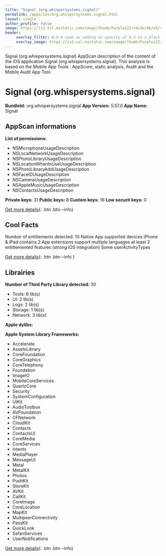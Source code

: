 ```yaml
---
title: "Signal (org.whispersystems.signal)"
permalink: /apps/ios/org.whispersystems.signal.html
layout: single
author_profile: false
image: https://is2-ssl.mzstatic.com/image/thumb/Purple122/v4/4e/66/e8/4e66e883-0153-465e-d2c2-8df45578599a/AppIcon-0-0-1x_U007emarketing-0-0-0-7-0-0-sRGB-0-0-0-GLES2_U002c0-512MB-85-220-0-0.png/512x512bb.jpg
header: 
     overlay_filter: 0.5 # same as adding an opacity of 0.5 to a black background
     overlay_image: https://is2-ssl.mzstatic.com/image/thumb/Purple122/v4/4e/66/e8/4e66e883-0153-465e-d2c2-8df45578599a/AppIcon-0-0-1x_U007emarketing-0-0-0-7-0-0-sRGB-0-0-0-GLES2_U002c0-512MB-85-220-0-0.png/512x512bb.jpg
---
```

Signal (org.whispersystems.signal) AppScan description of the content of the iOS application Signal (org.whispersystems.signal). This analysis is based on the Mobile App Tools : AppScore, static analysis, Audit and the Mobile Audit App Tool.

# Signal (org.whispersystems.signal)

**BundleId:** org.whispersystems.signal
**App Version:** 5.57.0
**App Name:** Signal


## AppScan informations 

**List of permissions:** 
- NSMicrophoneUsageDescription
- NSLocalNetworkUsageDescription
- NSPhotoLibraryUsageDescription
- NSLocationWhenInUseUsageDescription
- NSPhotoLibraryAddUsageDescription
- NSFaceIDUsageDescription
- NSCameraUsageDescription
- NSAppleMusicUsageDescription
- NSContactsUsageDescription
  
  
**Private keys:** 31
**Public keys:** 8
**Custom keys:** 16
**Low securit keys:** 0
  
[Get more details](/pricing.html){: .btn .btn--info}

## Cool Facts

Number of entitlements detected: 10
Native App
supported devices iPhone & iPad
contains 2 App extensions
support multiple languages
at least 2 entitlemented features (strong iOS integration)
Some userActivityTypes
  
[Get more details](/pricing.html){: .btn .btn--info }

## Librairies 
**Number of Third Party Library detected:** 30
- Tools: 6 lib(s)
- UI: 2 lib(s)
- Logs: 2 lib(s)
- Storage: 1 lib(s)
- Network: 3 lib(s)


**Apple dylibs:**


**Apple System Library Frameworks:**
- Accelerate
- AssetsLibrary
- CoreFoundation
- CoreGraphics
- CoreTelephony
- Foundation
- ImageIO
- MobileCoreServices
- QuartzCore
- Security
- SystemConfiguration
- UIKit
- AudioToolbox
- AVFoundation
- CFNetwork
- CloudKit
- Contacts
- ContactsUI
- CoreMedia
- CoreServices
- Intents
- MediaPlayer
- MessageUI
- Metal
- MetalKit
- Photos
- PushKit
- StoreKit
- AVKit
- CallKit
- CoreImage
- CoreLocation
- MapKit
- MultipeerConnectivity
- PassKit
- QuickLook
- SafariServices
- UserNotifications


  
[Get more details](/pricing.html){: .btn .btn--info}

